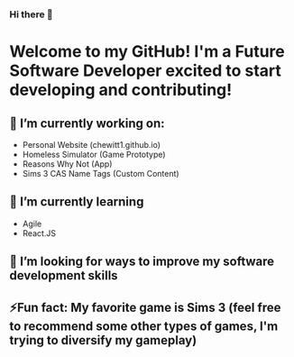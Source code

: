 ### Hi there 👋

# Welcome to my GitHub! I'm a Future Software Developer excited to start developing and contributing!

## 🔭 I’m currently working on:
- Personal Website (chewitt1.github.io)
- Homeless Simulator (Game Prototype)
- Reasons Why Not (App)
- Sims 3 CAS Name Tags (Custom Content)

## 🌱 I’m currently learning
- Agile
- React.JS

## 🤔 I’m looking for ways to improve my software development skills

## ⚡Fun fact: My favorite game is Sims 3 (feel free to recommend some other types of games, I'm trying to diversify my gameplay)


<!--
**chewitt1/chewitt1** is a ✨ _special_ ✨ repository because its `README.md` (this file) appears on your GitHub profile.

Here are some ideas to get you started:

- 🔭 I’m currently working on ...
- 🌱 I’m currently learning ...
- 👯 I’m looking to collaborate on ...
- 🤔 I’m looking for help with ...
- 💬 Ask me about ...
- 📫 How to reach me: ...
- 😄 Pronouns: ...
- ⚡ Fun fact: ...
-->
